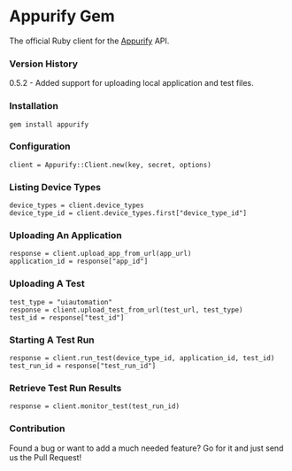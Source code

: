 # Appurify Gem

The official Ruby client for the [Appurify](http://www.appurify.com) API.

### Version History

0.5.2 - Added support for uploading local application and test files.

### Installation

```
gem install appurify
```

### Configuration

```
client = Appurify::Client.new(key, secret, options)
```

### Listing Device Types

```
device_types = client.device_types
device_type_id = client.device_types.first["device_type_id"]
```

### Uploading An Application

```
response = client.upload_app_from_url(app_url)
application_id = response["app_id"]
```

### Uploading A Test

```
test_type = "uiautomation"
response = client.upload_test_from_url(test_url, test_type)
test_id = response["test_id"]
```

### Starting A Test Run

```
response = client.run_test(device_type_id, application_id, test_id)
test_run_id = response["test_run_id"]
```

### Retrieve Test Run Results

```
response = client.monitor_test(test_run_id)
```

### Contribution

Found a bug or want to add a much needed feature?  Go for it and just send us the Pull Request!
